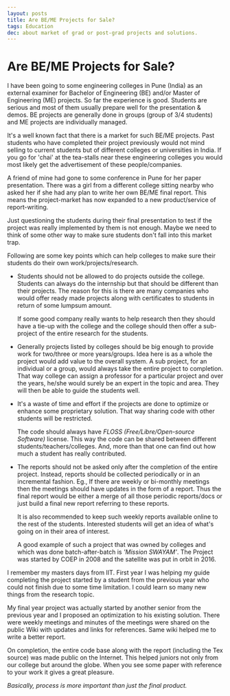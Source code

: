 ```yaml
---
layout: posts
title: Are BE/ME Projects for Sale?
tags: Education 
dec: about market of grad or post-grad projects and solutions.
---
```


# Are BE/ME Projects for Sale?

I have been going to some engineering colleges in Pune (India) as an external
examiner for Bachelor of Engineering (BE) and/or Master of Engineering (ME)
projects. So far the experience is good. Students are serious and most of them
usually prepare well for the presentation & demos. BE projects are generally
done in groups (group of 3/4 students) and ME projects are individually managed.

It's a well known fact that there is a market for such BE/ME projects. Past
students who have completed their project previously would not mind selling to
current students but of different colleges or universities in India. If you go
for 'chai' at the tea-stalls near these engineering colleges you would most
likely get the advertisement of these people/companies.

A friend of mine had gone to some conference in Pune for her paper presentation.
There was a girl from a different college sitting nearby who asked her if she
had any plan to write her own BE/ME final report. This means the project-market
has now expanded to a new product/service of report-writing.

Just questioning the students during their final presentation to test if the
project was really implemented by them is not enough. Maybe we need to think of
some other way to make sure students don't fall into this market trap.

Following are some key points which can help colleges to make sure their
students do their own work/projects/research.

* Students should not be allowed to do projects outside the college. Students
  can always do the internship but that should be different than their projects.
  The reason for this is there are many companies who would offer ready made
  projects along with certificates to students in return of some lumpsum amount.

  If some good company really wants to help research then they should have a
  tie-up with the college and the college should then offer a sub-project of the
  entire research for the students.

* Generally projects listed by colleges should be big enough to provide work for
  two/three or more years/groups. Idea here is as a whole the project would add
  value to the overall system. A sub project, for an individual or a group,
  would always take the entire project to completion. That way college can
  assign a professor for a particular project and over the years, he/she would
  surely be an expert in the topic and area. They will then be able to guide the
  students well.

* It's a waste of time and effort if the projects are done to optimize or
  enhance some proprietary solution. That way sharing code with other students
  will be restricted.

  The code should always have _FLOSS (Free/Libre/Open-source Software)_ license.
  This way the code can be shared between different students/teachers/colleges.
  And, more than that one can find out how much a student has really
  contributed.

* The reports should not be asked only after the completion of the entire
  project. Instead, reports should be collected periodically or in an
  incremental fashion. Eg., If there are weekly or bi-monthly meetings then the
  meetings should have updates in the form of a report. Thus the final report
  would be either a merge of all those periodic reports/docs or just build a
  final new report referring to these reports.

  It is also recommended to keep such weekly reports available online to the
  rest of the students. Interested students will get an idea of what's going on
  in their area of interest.

  A good example of such a project that was owned by colleges and which was done
  batch-after-batch is _'Mission SWAYAM'_. The Project was started by COEP in
  2008 and the satellite was put in orbit in 2016.


I remember my masters days from IIT. First year I was helping my guide
completing the project started by a student from the previous year who could not
finish due to some time limitation. I could learn so many new things from the
research topic.

My final year project was actually started by another senior from the previous
year and I proposed an optimization to his existing solution. There were weekly
meetings and minutes of the meetings were shared on the public Wiki with updates
and links for references. Same wiki helped me to write a better report.

On completion, the entire code base along with the report (including the Tex
source) was made public on the Internet. This helped juniors not only from our
college but around the globe. When you see some paper with reference to your
work it gives a great pleasure.

_Basically, process is more important than just the final product._

